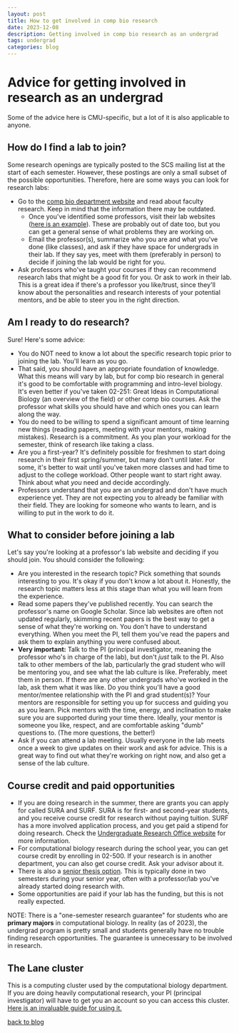 ```yaml
---
layout: post
title: How to get involved in comp bio research
date: 2023-12-08
description: Getting involved in comp bio research as an undergrad
tags: undergrad
categories: blog
---
```


# Advice for getting involved in research as an undergrad
Some of the advice here is CMU-specific, but a lot of it is also applicable to anyone.

## How do I find a lab to join?
Some research openings are typically posted to the SCS mailing list at the start of each semester. However, these postings are only a small subset of the possible opportunities. Therefore, here are some ways you can look for research labs:
- Go to the [comp bio department website](https://cbd.cmu.edu/people/voting-faculty.html) and read about faculty research. Keep in mind that the information there may be outdated.
  - Once you've identified some professors, visit their lab websites ([here is an example](https://www.pfenninglab.org/)). These are probably out of date too, but you can get a general sense of what problems they are working on.
  - Email the professor(s), summarize who you are and what you've done (like classes), and ask if they have space for undergrads in their lab. If they say yes, meet with them (preferably in person) to decide if joining the lab would be right for you.
- Ask professors who've taught your courses if they can recommend research labs that might be a good fit for you. Or ask to work in their lab. This is a great idea if there's a professor you like/trust, since they'll know about the personalities and research interests of your potential mentors, and be able to steer you in the right direction.

## Am I ready to do research?
Sure! Here's some advice:
- You do NOT need to know a lot about the specific research topic prior to joining the lab. You'll learn as you go.
- That said, you should have an appropriate foundation of knowledge. What this means will vary by lab, but for comp bio research in general it's good to be comfortable with programming and intro-level biology. It's even better if you've taken 02-251: Great Ideas in Computational Biology (an overview of the field) or other comp bio courses. Ask the professor what skills you should have and which ones you can learn along the way.
- You do need to be willing to spend a significant amount of time learning new things (reading papers, meeting with your mentors, making mistakes). Research is a commitment. As you plan your workload for the semester, think of research like taking a class.
- Are you a first-year? It's definitely possible for freshmen to start doing research in their first spring/summer, but many don't until later. For some, it's better to wait until you've taken more classes and had time to adjust to the college workload. Other people want to start right away. Think about what *you* need and decide accordingly.
- Professors understand that you are an undergrad and don't have much experience yet. They are not expecting you to already be familiar with their field. They are looking for someone who wants to learn, and is willing to put in the work to do it.

## What to consider before joining a lab
Let's say you're looking at a professor's lab website and deciding if you should join. You should consider the following:
- Are you interested in the research topic? Pick something that sounds interesting to you. It's okay if you don't know a lot about it. Honestly, the research topic matters less at this stage than what you will learn from the experience.
- Read some papers they've published recently. You can search the professor's name on Google Scholar. Since lab websites are often not updated regularly, skimming recent papers is the best way to get a sense of what they're working on. You don't have to understand everything. When you meet the PI, tell them you've read the papers and ask them to explain anything you were confused about.
- **Very important:** Talk to the PI (principal investigator, meaning the professor who's in charge of the lab), but don't *just* talk to the PI. Also talk to other members of the lab, particularly the grad student who will be mentoring you, and see what the lab culture is like. Preferably, meet them in person. If there are any other undergrads who've worked in the lab, ask them what it was like. Do you think you'll have a good mentor/mentee relationship with the PI and grad student(s)? Your mentors are responsible for setting you up for success and guiding you as you learn. Pick mentors with the time, energy, and inclination to make sure you are supported during your time there. Ideally, your mentor is someone you like, respect, and are comfortable asking "dumb" questions to. (The more questions, the better!)
- Ask if you can attend a lab meeting. Usually everyone in the lab meets once a week to give updates on their work and ask for advice. This is a great way to find out what they're working on right now, and also get a sense of the lab culture.

## Course credit and paid opportunities
- If you are doing research in the summer, there are grants you can apply for called SURA and SURF. SURA is for first- and second-year students, and you receive course credit for research without paying tuition. SURF has a more involved application process, and you get paid a stipend for doing research. Check the [Undergraduate Research Office website](https://www.cmu.edu/uro/summer%20research%20fellowships/index.html) for more information.
- For computational biology research during the school year, you can get course credit by enrolling in 02-500. If your research is in another department, you can also get course credit. Ask your advisor about it.
- There is also a [senior thesis option](https://www.cs.cmu.edu/academics/undergraduate/honors-research-thesis). This is typically done in two semesters during your senior year, often with a professor/lab you've already started doing research with.
- Some opportunities are paid if your lab has the funding, but this is not really expected.

NOTE: There is a "one-semester research guarantee" for students who are **primary majors** in computational biology. In reality (as of 2023), the undergrad program is pretty small and students generally have no trouble finding research opportunities. The guarantee is unnecessary to be involved in research.

## The Lane cluster
This is a computing cluster used by the computational biology department. If you are doing heavily computational research, your PI (principal investigator) will have to get you an account so you can access this cluster. [Here is an invaluable guide for using it.](https://gitlab.com/mguler/lane_cluster)

[back to blog](../../)
